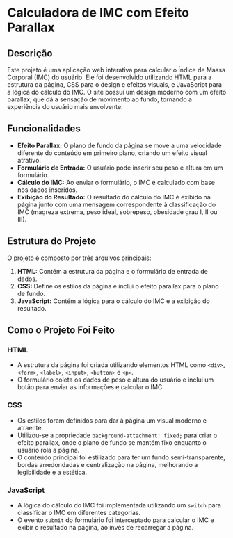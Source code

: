 # Calculadora de IMC com Efeito Parallax

## Descrição

Este projeto é uma aplicação web interativa para calcular o Índice de Massa Corporal (IMC) do usuário. Ele foi desenvolvido utilizando HTML para a estrutura da página, CSS para o design e efeitos visuais, e JavaScript para a lógica do cálculo do IMC. O site possui um design moderno com um efeito parallax, que dá a sensação de movimento ao fundo, tornando a experiência do usuário mais envolvente.

## Funcionalidades

- **Efeito Parallax:** O plano de fundo da página se move a uma velocidade diferente do conteúdo em primeiro plano, criando um efeito visual atrativo.
- **Formulário de Entrada:** O usuário pode inserir seu peso e altura em um formulário.
- **Cálculo do IMC:** Ao enviar o formulário, o IMC é calculado com base nos dados inseridos.
- **Exibição do Resultado:** O resultado do cálculo do IMC é exibido na página junto com uma mensagem correspondente à classificação do IMC (magreza extrema, peso ideal, sobrepeso, obesidade grau I, II ou III).

## Estrutura do Projeto

O projeto é composto por três arquivos principais:
1. **HTML:** Contém a estrutura da página e o formulário de entrada de dados.
2. **CSS:** Define os estilos da página e inclui o efeito parallax para o plano de fundo.
3. **JavaScript:** Contém a lógica para o cálculo do IMC e a exibição do resultado.

## Como o Projeto Foi Feito

### HTML
- A estrutura da página foi criada utilizando elementos HTML como `<div>`, `<form>`, `<label>`, `<input>`, `<button>` e `<p>`.
- O formulário coleta os dados de peso e altura do usuário e inclui um botão para enviar as informações e calcular o IMC.

### CSS
- Os estilos foram definidos para dar à página um visual moderno e atraente.
- Utilizou-se a propriedade `background-attachment: fixed;` para criar o efeito parallax, onde o plano de fundo se mantém fixo enquanto o usuário rola a página.
- O conteúdo principal foi estilizado para ter um fundo semi-transparente, bordas arredondadas e centralização na página, melhorando a legibilidade e a estética.

### JavaScript
- A lógica do cálculo do IMC foi implementada utilizando um `switch` para classificar o IMC em diferentes categorias.
- O evento `submit` do formulário foi interceptado para calcular o IMC e exibir o resultado na página, ao invés de recarregar a página.

